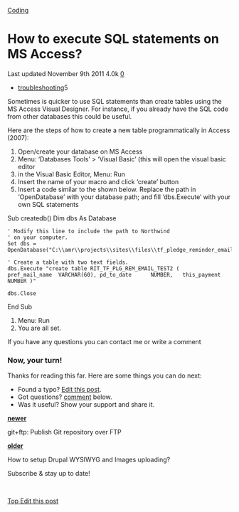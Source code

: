 



<a href="/categories/coding/" class="category-link">Coding</a>

How to execute SQL statements on MS Access?
===========================================

<span title="Last time this post was updated"> Last updated November 9th 2011 </span> <span class="m-x-2" title="Pageviews"> 4.0k </span> <span class="m-x-2" title="Click to go to the comments section"> [ <span class="disqus-comment-count" data-disqus-url="https://master--bgoonz-blog.netlify.app/how-to-execute-sql-statements-on-ms-access/">0</span>](#disqus_thread) </span>

-   <a href="/tags/troubleshooting/" class="tag-list-link">troubleshooting</a><span class="tag-list-count">5</span>

Sometimes is quicker to use SQL statements than create tables using the MS Access Visual Designer. For instance, if you already have the SQL code from other databases this could be useful.

<span id="more"></span>

Here are the steps of how to create a new table programmatically in Access (2007):

1.  Open/create your database on MS Access
2.  Menu: ‘Databases Tools’ &gt; ‘Visual Basic’ (this will open the visual basic editor
3.  in the Visual Basic Editor, Menu: Run
4.  Insert the name of your macro and click ‘create’ button
5.  Insert a code similar to the shown below. Replace the path in ‘OpenDatabase’ with your database path; and fill ‘dbs.Execute’ with your own SQL statements

Sub createdb() Dim dbs As Database

    ' Modify this line to include the path to Northwind
    ' on your computer.
    Set dbs = OpenDatabase("C:\\amr\\projects\\sites\\files\\tf_pledge_reminder_email.accdb")

    ' Create a table with two text fields.
    dbs.Execute "create table RIT_TF_PLG_REM_EMAIL_TEST2 (   pref_mail_name  VARCHAR(60), pd_to_date      NUMBER,   this_payment    NUMBER )"

    dbs.Close

End Sub

1.  Menu: Run
2.  You are all set.

If you have any questions you can contact me or write a comment

### Now, your turn!

Thanks for reading this far. Here are some things you can do next:

-   Found a typo? [Edit this post](https://github.com/amejiarosario/amejiarosario.github.io/edit/source/source/_posts/2011-11-09-how-to-execute-sql-statements-on-ms-access.md).
-   Got questions? [comment](#comments-section) below.
-   Was it useful? Show your support and share it.



<a href="/gitftp-publish-git-repository-over-ftp/" class="article-nav-newer"><strong><em></em> newer</strong></a>

git+ftp: Publish Git repository over FTP

<a href="/how-to-setup-drupal-wysiwyg-and-images-uploading/" class="article-nav-older"><strong>older <em></em></strong></a>

How to setup Drupal WYSIWYG and Images uploading?

Subscribe & stay up to date!

 









[<span id="back-to-top" title="Go back to the top of this page"> Top </span>](#) <a href="#" class="p-x-3" title="Improve this post"><em></em> Edit this post</a>


